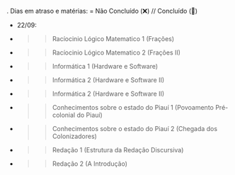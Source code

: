 . Dias em atraso e matérias: = Não Concluído (❌) // Concluído (🌟)
- 22/09:
- >> Racíocinio Lógico Matematico 1 (Frações)
- >> Racíocinio Lógico Matematico 2 (Frações II)
- >> Informática 1 (Hardware e Software)
- >> Informática 2 (Hardware e Software II)
- >> Informática 2 (Hardware e Software II)
- >> Conhecimentos sobre o estado do Piauí 1 (Povoamento Pré-colonial do Piauí)
- >> Conhecimentos sobre o estado do Piauí 2 (Chegada dos Colonizadores)
- >> Redação 1 (Estrutura da Redação Discursiva)
- >> Redação 2 (A Introdução)
